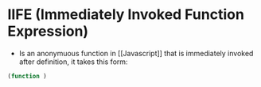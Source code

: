 # IIFE (Immediately Invoked Function Expression)
- Is an anonymuous function in [[Javascript]] that is immediately invoked after definition, it takes this form:
```javascript
(function )
```